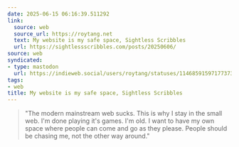 ```yaml
---
date: 2025-06-15 06:16:39.511292
link:
  source: web
  source_url: https://roytang.net
  text: My website is my safe space, Sightless Scribbles
  url: https://sightlessscribbles.com/posts/20250606/
source: web
syndicated:
- type: mastodon
  url: https://indieweb.social/users/roytang/statuses/114685915971773737
tags:
- web
title: My website is my safe space, Sightless Scribbles
---
```


> "The modern mainstream web sucks. This is why I stay in the small web. I'm done playing it's games. I'm old. I want to have my own space where people can come and go as they please. People should be chasing me, not the other way around."
